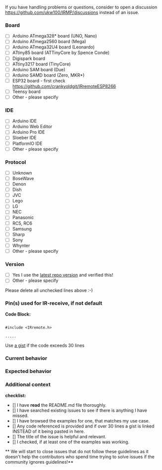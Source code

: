 If you have handling problems or questions, consider to open a discussion https://github.com/ukw100/IRMP/discussions instead of an issue.

### Board
* [ ] Arduino ATmega328* board (UNO, Nano)
* [ ] Arduino ATmega2560 board (Mega)
* [ ] Arduino ATmega32U4 board (Leonardo)
* [ ] ATtiny85 board (ATTinyCore by Spence Conde)
* [ ] Digispark board
* [ ] ATtiny3217 board (TinyCore)
* [ ] Arduino SAM board (Due)
* [ ] Arduino SAMD board (Zero, MKR*)
* [ ] ESP32 board - first check https://github.com/crankyoldgit/IRremoteESP8266
* [ ] Teensy board
* [ ] Other - please specify

<!-- Please specify board name if not included in board selection -->

### IDE
* [ ] Arduino IDE
* [ ] Arduino Web Editor
* [ ] Arduino Pro IDE
* [ ] Sloeber IDE
* [ ] PlatformIO IDE
* [ ] Other - please specify

### Protocol
* [ ] Unknown
* [ ] BoseWave
* [ ] Denon
* [ ] Dish
* [ ] JVC
* [ ] Lego
* [ ] LG
* [ ] NEC
* [ ] Panasonic
* [ ] RC5, RC6
* [ ] Samsung
* [ ] Sharp
* [ ] Sony
* [ ] Whynter
* [ ] Other - please specify

### Version
* [ ] Yes I use the [latest repo version](https://github.com/ukw100/IRMP/archive/master.zip) and verified this!
* [ ] Other - please specify

Please delete all unchecked lines above :-)

### Pin(s) used for IR-receive, if not default

**Code Block:**
```

#include <IRremote.h> 

.....

```

Use [a gist](gist.github.com) if the code exceeds 30 lines

### Current behavior
<!-- Paste the code or repository link, if applicable. -->

<!-- Add a the serial output which indicates the error happened. -->

<!-- Add a clear and concise description of the behavior. -->

### Expected behavior
<!-- Add a clear and concise description of what you expected to happen. -->

### Additional context
<!-- (Optional) Add any other context about the problem here. -->


**checklist:**
- [] I have **read** the README.md file thoroughly.
- [] I have searched existing issues to see if there is anything I have missed.
- [] I have browsed the examples for one, that matches my use case.
- [] Any code referenced is provided and if over 30 lines a gist is linked INSTEAD of it being pasted in here.
- [] The title of the issue is helpful and relevant.
- [] I checked, if at least one of the examples was working.

** We will start to close issues that do not follow these guidelines as it doesn't help the contributors who spend time trying to solve issues if the community ignores guidelines!**
